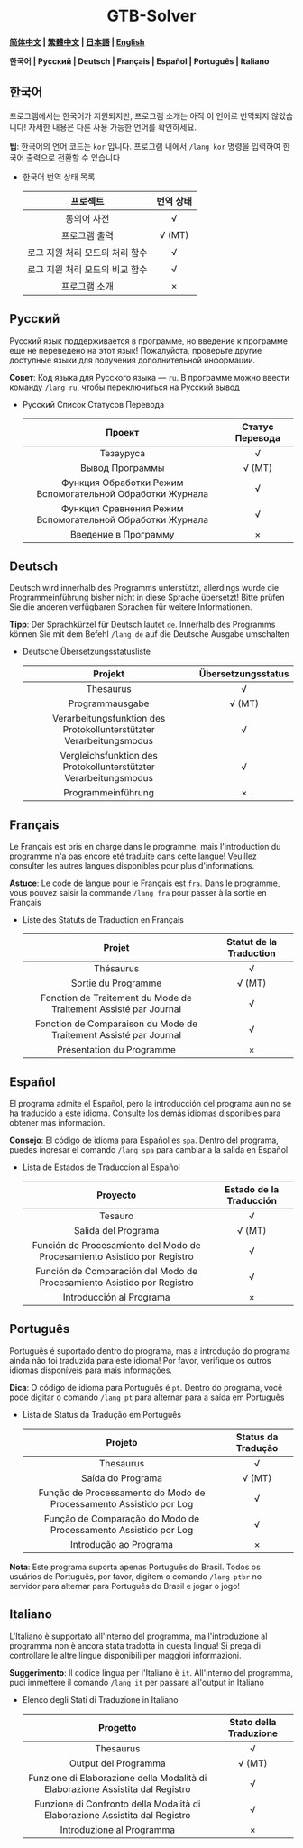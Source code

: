 <h1 align="center">
  <br>
  GTB-Solver
  <br>
</h1>

**[简体中文](./readme_zh.md) | [繁體中文](./readme_cht.md) | [日本語](./readme_jp.md) | [English](./readme.md)**

**한국어 | Русский | Deutsch | Français | Español | Português | Italiano**

## 한국어

프로그램에서는 한국어가 지원되지만, 프로그램 소개는 아직 이 언어로 번역되지 않았습니다! 자세한 내용은 다른 사용 가능한 언어를 확인하세요.

**팁**: 한국어의 언어 코드는 `kor` 입니다. 프로그램 내에서 `/lang kor` 명령을 입력하여 한국어 출력으로 전환할 수 있습니다

- 한국어 번역 상태 목록

  | 프로젝트 | 번역 상태 |
  | :----: | :----: |
  | 동의어 사전 | √ |
  | 프로그램 출력 | √ (MT) |
  | 로그 지원 처리 모드의 처리 함수 | √ |
  | 로그 지원 처리 모드의 비교 함수 | √ |
  | 프로그램 소개 | × |

## Русский

Русский язык поддерживается в программе, но введение к программе еще не переведено на этот язык! Пожалуйста, проверьте другие доступные языки для получения дополнительной информации.

**Совет**: Код языка для Русского языка — `ru`. В программе можно ввести команду `/lang ru`, чтобы переключиться на Русский вывод

- Русский Список Статусов Перевода

  | Проект | Статус Перевода |
  | :----: | :----: |
  | Тезауруса | √ |
  | Вывод Программы | √ (MT) |
  | Функция Обработки Режим Вспомогательной Обработки Журнала | √ |
  | Функция Сравнения Режим Вспомогательной Обработки Журнала | √ |
  | Введение в Программу | × |

## Deutsch

Deutsch wird innerhalb des Programms unterstützt, allerdings wurde die Programmeinführung bisher nicht in diese Sprache übersetzt! Bitte prüfen Sie die anderen verfügbaren Sprachen für weitere Informationen.

**Tipp**: Der Sprachkürzel für Deutsch lautet `de`. Innerhalb des Programms können Sie mit dem Befehl `/lang de` auf die Deutsche Ausgabe umschalten

- Deutsche Übersetzungsstatusliste

  | Projekt | Übersetzungsstatus |
  | :----: | :----: |
  | Thesaurus | √ |
  | Programmausgabe | √ (MT) |
  | Verarbeitungsfunktion des Protokollunterstützter Verarbeitungsmodus | √ |
  | Vergleichsfunktion des Protokollunterstützter Verarbeitungsmodus | √ |
  | Programmeinführung | × |

## Français

Le Français est pris en charge dans le programme, mais l'introduction du programme n'a pas encore été traduite dans cette langue! Veuillez consulter les autres langues disponibles pour plus d'informations.

**Astuce**: Le code de langue pour le Français est `fra`. Dans le programme, vous pouvez saisir la commande `/lang fra` pour passer à la sortie en Français

- Liste des Statuts de Traduction en Français

  | Projet | Statut de la Traduction |
  | :----: | :----: |
  | Thésaurus | √ |
  | Sortie du Programme | √ (MT) |
  | Fonction de Traitement du Mode de Traitement Assisté par Journal | √ |
  | Fonction de Comparaison du Mode de Traitement Assisté par Journal | √ |
  | Présentation du Programme | × |

## Español

El programa admite el Español, pero la introducción del programa aún no se ha traducido a este idioma. Consulte los demás idiomas disponibles para obtener más información.

**Consejo**: El código de idioma para Español es `spa`. Dentro del programa, puedes ingresar el comando `/lang spa` para cambiar a la salida en Español

- Lista de Estados de Traducción al Español

  | Proyecto | Estado de la Traducción |
  | :----: | :----: |
  | Tesauro | √ |
  | Salida del Programa | √ (MT) |
  | Función de Procesamiento del Modo de Procesamiento Asistido por Registro | √ |
  | Función de Comparación del Modo de Procesamiento Asistido por Registro | √ |
  | Introducción al Programa | × |

## Português

Português é suportado dentro do programa, mas a introdução do programa ainda não foi traduzida para este idioma! Por favor, verifique os outros idiomas disponíveis para mais informações.

**Dica**: O código de idioma para Português é `pt`. Dentro do programa, você pode digitar o comando `/lang pt` para alternar para a saída em Português

- Lista de Status da Tradução em Português

  | Projeto | Status da Tradução |
  | :----: | :----: |
  | Thesaurus | √ |
  | Saída do Programa | √ (MT) |
  | Função de Processamento do Modo de Processamento Assistido por Log | √ |
  | Função de Comparação do Modo de Processamento Assistido por Log | √ |
  | Introdução ao Programa | × |

**Nota**: Este programa suporta apenas Português do Brasil. Todos os usuários de Português, por favor, digitem o comando `/lang ptbr` no servidor para alternar para Português do Brasil e jogar o jogo!

## Italiano

L'Italiano è supportato all'interno del programma, ma l'introduzione al programma non è ancora stata tradotta in questa lingua! Si prega di controllare le altre lingue disponibili per maggiori informazioni.

**Suggerimento**: Il codice lingua per l'Italiano è `it`. All'interno del programma, puoi immettere il comando `/lang it` per passare all'output in Italiano

- Elenco degli Stati di Traduzione in Italiano

  | Progetto | Stato della Traduzione |
  | :----: | :----: |
  | Thesaurus | √ |
  | Output del Programma | √ (MT) |
  | Funzione di Elaborazione della Modalità di Elaborazione Assistita dal Registro | √ |
  | Funzione di Confronto della Modalità di Elaborazione Assistita dal Registro | √ |
  | Introduzione al Programma | × |